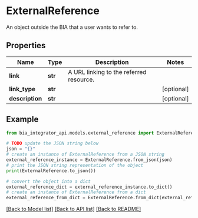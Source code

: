 # ExternalReference

An object outside the BIA that a user wants to refer to.

## Properties

Name | Type | Description | Notes
------------ | ------------- | ------------- | -------------
**link** | **str** | A URL linking to the referred resource. | 
**link_type** | **str** |  | [optional] 
**description** | **str** |  | [optional] 

## Example

```python
from bia_integrator_api.models.external_reference import ExternalReference

# TODO update the JSON string below
json = "{}"
# create an instance of ExternalReference from a JSON string
external_reference_instance = ExternalReference.from_json(json)
# print the JSON string representation of the object
print(ExternalReference.to_json())

# convert the object into a dict
external_reference_dict = external_reference_instance.to_dict()
# create an instance of ExternalReference from a dict
external_reference_from_dict = ExternalReference.from_dict(external_reference_dict)
```
[[Back to Model list]](../README.md#documentation-for-models) [[Back to API list]](../README.md#documentation-for-api-endpoints) [[Back to README]](../README.md)



